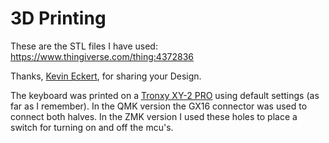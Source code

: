 # 3D Printing

These are the STL files I have used: https://www.thingiverse.com/thing:4372836

Thanks, [Kevin Eckert](https://www.thingiverse.com/scablands), for sharing your Design.

The keyboard was printed on a [Tronxy XY-2 PRO](https://www.tronxy.com/product/xy-2-pro-fdm-3d-printer/) using default settings (as far as I remember).
In the QMK version the GX16 connector was used to connect both halves. In the ZMK version I used these holes to place a switch for turning on and off the mcu's.

